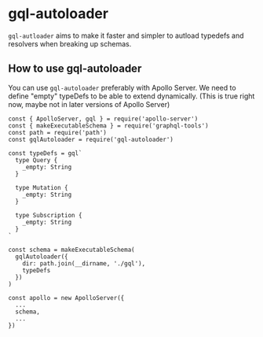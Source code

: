 # gql-autoloader
`gql-autloader` aims to make it faster and simpler to autload typedefs and resolvers when breaking up schemas.

## How to use gql-autoloader
You can use `gql-autoloader` preferably with Apollo Server.
We need to define "empty" typeDefs to be able to extend dynamically. (This is true right now, maybe not in later versions of Apollo Server)
```
const { ApolloServer, gql } = require('apollo-server')
const { makeExecutableSchema } = require('graphql-tools')
const path = require('path')
const gqlAutoloader = require('gql-autoloader')

const typeDefs = gql`
  type Query {
    _empty: String
  }

  type Mutation {
    _empty: String
  }

  type Subscription {
    _empty: String
  }
`

const schema = makeExecutableSchema(
  gqlAutoloader({
    dir: path.join(__dirname, './gql'),
    typeDefs
  })
)

const apollo = new ApolloServer({
  ...
  schema,
  ...
})
```

